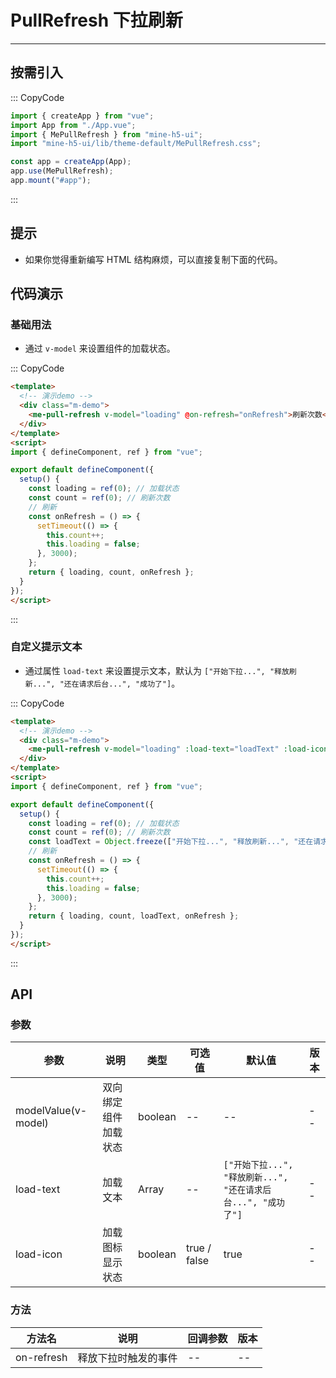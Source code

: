 # PullRefresh 下拉刷新

---

## 按需引入

::: CopyCode

```JavaScript
import { createApp } from "vue";
import App from "./App.vue";
import { MePullRefresh } from "mine-h5-ui";
import "mine-h5-ui/lib/theme-default/MePullRefresh.css";

const app = createApp(App);
app.use(MePullRefresh);
app.mount("#app");
```

:::

## 提示

- 如果你觉得重新编写 HTML 结构麻烦，可以直接复制下面的代码。

## 代码演示

### 基础用法

- 通过 `v-model` 来设置组件的加载状态。

::: CopyCode

```HTML
<template>
  <!-- 演示demo -->
  <div class="m-demo">
    <me-pull-refresh v-model="loading" @on-refresh="onRefresh">刷新次数<template v-text="count"></template></me-pull-refresh>
  </div>
</template>
<script>
import { defineComponent, ref } from "vue";

export default defineComponent({
  setup() {
    const loading = ref(0); // 加载状态
    const count = ref(0); // 刷新次数
    // 刷新
    const onRefresh = () => {
      setTimeout(() => {
        this.count++;
        this.loading = false;
      }, 3000);
    };
    return { loading, count, onRefresh };
  }
});
</script>
```

:::

### 自定义提示文本

- 通过属性 `load-text` 来设置提示文本，默认为 `["开始下拉...", "释放刷新...", "还在请求后台...", "成功了"]`。

::: CopyCode

```HTML
<template>
  <!-- 演示demo -->
  <div class="m-demo">
    <me-pull-refresh v-model="loading" :load-text="loadText" :load-icon="false" @on-refresh="onRefresh">刷新次数<template v-text="count"></template></me-pull-refresh>
  </div>
</template>
<script>
import { defineComponent, ref } from "vue";

export default defineComponent({
  setup() {
    const loading = ref(0); // 加载状态
    const count = ref(0); // 刷新次数
    const loadText = Object.freeze(["开始下拉...", "释放刷新...", "还在请求后台...", "成功了"]); // 自定义加载文本
    // 刷新
    const onRefresh = () => {
      setTimeout(() => {
        this.count++;
        this.loading = false;
      }, 3000);
    };
    return { loading, count, loadText, onRefresh };
  }
});
</script>
```

:::

## API

### 参数

| 参数                | 说明                 | 类型    | 可选值       | 默认值                                                        | 版本 |
| ------------------- | -------------------- | ------- | ------------ | ------------------------------------------------------------- | ---- |
| modelValue(v-model) | 双向绑定组件加载状态 | boolean | --           | --                                                            | --   |
| load-text           | 加载文本             | Array   | --           | `["开始下拉...", "释放刷新...", "还在请求后台...", "成功了"]` | --   |
| load-icon           | 加载图标显示状态     | boolean | true / false | true                                                          | --   |

### 方法

| 方法名     | 说明                 | 回调参数 | 版本 |
| ---------- | -------------------- | -------- | ---- |
| on-refresh | 释放下拉时触发的事件 | --       | --   |
